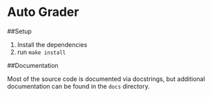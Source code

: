 # Auto Grader

##Setup

1. Install the dependencies
2. run `make install`

##Documentation

Most of the source code is documented via docstrings, but additional
documentation can be found in the `docs` directory.

